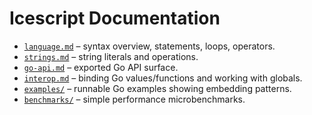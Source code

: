 # Icescript Documentation

* [`language.md`](language.md) – syntax overview, statements, loops, operators.
* [`strings.md`](strings.md) – string literals and operations.
* [`go-api.md`](go-api.md) – exported Go API surface.
* [`interop.md`](interop.md) – binding Go values/functions and working with globals.
* [`examples/`](examples/) – runnable Go examples showing embedding patterns.
* [`benchmarks/`](benchmarks/) – simple performance microbenchmarks.
